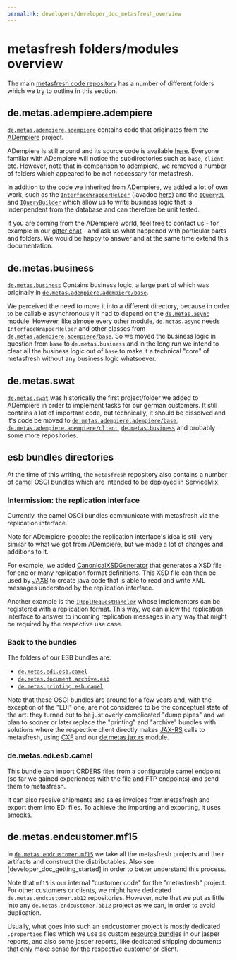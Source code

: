 ```yaml
---
permalink: developers/developer_doc_metasfresh_overview
---
```


# metasfresh folders/modules overview

The main [metasfresh code repository](https://github.com/metasfresh/metasfresh) has a number of different folders which we try to outline in this section.

## de.metas.adempiere.adempiere
[`de.metas.adempiere.adempiere`](https://github.com/metasfresh/metasfresh/tree/master/de.metas.adempiere.adempiere) contains code that originates from the [ADempiere](http://www.adempiere.net/) project.

ADempiere is still around and its source code is available [here](https://github.com/adempiere/adempiere). Everyone familiar with ADempiere will notice the subdirectories such as `base`, `client` etc. However, note that in comparison to adempiere, we removed a number of folders which appeared to be not neccessary for metasfresh.

In addition to the code we inherited from ADempiere, we added a lot of own work, such as the [`InterfaceWrapperHelper`](https://github.com/metasfresh/metasfresh/blob/master/de.metas.adempiere.adempiere/base/src/main/java/org/adempiere/model/InterfaceWrapperHelper.java) (javadoc [here](http://metasfresh.com/javadoc/metasfresh-master/org/adempiere/model/InterfaceWrapperHelper.html)) and the [`IQueryBL`](https://github.com/metasfresh/metasfresh/blob/master/de.metas.adempiere.adempiere/base/src/main/java/org/adempiere/ad/dao/IQueryBL.java) and [`IQueryBuilder`](https://github.com/metasfresh/metasfresh/blob/master/de.metas.adempiere.adempiere/base/src/main/java/org/adempiere/ad/dao/IQueryBuilder.java) which allow us to write business logic that is indenpendent from the database and can therefore be unit tested.

If you are coming from the ADempiere world, feel free to contact us - for example in our [gitter chat](https://gitter.im/metasfresh/metasfresh) - and ask us what happened with particular parts and folders. We would be happy to answer and at the same time extend this documentation.


## de.metas.business
[`de.metas.business`](https://github.com/metasfresh/metasfresh/tree/master/de.metas.business)
Contains business logic, a large part of which was originally in [`de.metas.adempiere.adempiere/base`](https://github.com/metasfresh/metasfresh/tree/master/de.metas.adempiere.adempiere/base).

We perceived the need to move it into a different directory, because in order to be callable asynchronously it had to depend on the [`de.metas.async`](https://github.com/metasfresh/metasfresh/tree/master/de.metas.async) module. However, like almose every other module, `de.metas.async` needs `InterfaceWrapperHelper` and other classes from [`de.metas.adempiere.adempiere/base`](https://github.com/metasfresh/metasfresh/tree/master/de.metas.adempiere.adempiere/base). 
So we moved the business logic in question from `base` to `de.metas.business` and in the long run we intend to clear all the business logic out of `base` to make it a technical "core" of metasfresh without any business logic whatsoever.

## de.metas.swat
[`de.metas.swat`](https://github.com/metasfresh/metasfresh/tree/master/de.metas.swat) was historically the first project/folder we added to ADempiere in order to implement tasks for our german customers. It still contains a lot of important code, but technically, it should be dissolved and it's code be moved to [`de.metas.adempiere.adempiere/base`](https://github.com/metasfresh/metasfresh/tree/master/de.metas.adempiere.adempiere/base), [`de.metas.adempiere.adempiere/client`](https://github.com/metasfresh/metasfresh/tree/master/de.metas.adempiere.adempiere/client), [`de.metas.business`](https://github.com/metasfresh/metasfresh/tree/master/de.metas.business) and probably some more repositories.

## esb bundles directories

At the time of this writing, the `metasfresh` repository also contains a number of [camel](https://camel.apache.org/) OSGI bundles which are intended to be deployed in [ServiceMix](https://servicemix.apache.org/).

### Intermission: the replication interface

Currently, the camel OSGI bundles communicate with metasfresh via the replication interface. 

Note for ADempiere-people: the replication interface's idea is still very similar to what we got from ADempiere, but we made a lot of changes and additions to it.

For example, we added [CanonicalXSDGenerator](https://github.com/metasfresh/metasfresh/blob/master/de.metas.swat/de.metas.swat.base/src/main/java/de/metas/esb/util/CanonicalXSDGenerator.java) that generates a XSD file for one or many replication format definitions. This XSD file can then be used by [JAXB](https://en.wikipedia.org/wiki/Java_Architecture_for_XML_Binding) to create java code that is able to read and write XML messages understood by the replication interface.

Another example is the [`IReplRequestHandler`](https://github.com/metasfresh/metasfresh/blob/master/de.metas.adempiere.adempiere/base/src/main/java/org/adempiere/process/rpl/requesthandler/spi/IReplRequestHandler.java) whose implementors can be registered with a replication format. This way, we can allow the replication interface to answer to incoming replication messages in any way that might be required by the respective use case.

### Back to the bundles

The folders of our ESB bundles are:
* [`de.metas.edi.esb.camel`](https://github.com/metasfresh/metasfresh/tree/master/de.metas.edi.esb.camel)
* [`de.metas.document.archive.esb`](https://github.com/metasfresh/metasfresh/tree/master/de.metas.document.archive.esb)
* [`de.metas.printing.esb.camel`](https://github.com/metasfresh/metasfresh/tree/master/de.metas.printing.esb.camel)

Note that these OSGI bundles are around for a few years and, with the exception of the "EDI" one, are not considered to be the conceptual state of the art. 
they turned out to be just overly complicated "dump pipes" and we plan to sooner or later replace the "printing" and "archive" bundles with solutions where the respective client directly makes [JAX-RS](https://jax-rs-spec.java.net/) calls to metasfresh, using [CXF](https://cxf.apache.org/) and our [de.metas.jax.rs](https://github.com/metasfresh/metasfresh/tree/master/de.metas.jax.rs) module.

### de.metas.edi.esb.camel

This bundle can import ORDERS files from a configurable camel endpoint (so far we gained experiences with the file and FTP endpoints) and send them to metasfresh.

It can also receive shipments and sales invoices from metasfresh and export them into EDI files. To achieve the importing and exporting, it uses [smooks](http://www.smooks.org/).

## de.metas.endcustomer.mf15

In [`de.metas.endcustomer.mf15`](https://github.com/metasfresh/metasfresh/tree/master/de.metas.endcustomer.mf15) we take all the metasfresh projects and their artifacts and construct the distributables.
Also see [developer_doc_getting_started] in order to better understand this process.

Note that `mf15` is our internal "customer code" for the "metasfresh" project. 
For other customers or clients, we might have dedicated `de.metas.endcustomer.ab12` repositories. However, note that we put as little into any `de.metas.endcustomer.ab12` project as we can, in order to avoid duplication.
 
Usually, what goes into such an endcustomer project is mostly dedicated `.properties` files which we use as custom [resource bundle](https://en.wikipedia.org/wiki/Java_resource_bundle)s in our jasper reports, and also some jasper reports, like dedicated shipping documents that only make sense for the respective customer or client.
